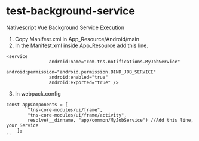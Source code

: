 # test-background-service

Nativescript Vue Background Service Execution

1. Copy Manifest.xml in App_Resource/Android/main
2. In the Manifest.xml inside App_Resource add this line.
```
<service 
				android:name="com.tns.notifications.MyJobService"
				android:permission="android.permission.BIND_JOB_SERVICE" 
				android:enabled="true"
				android:exported="true" />
```
3. In webpack.config
```
const appComponents = [
        "tns-core-modules/ui/frame",
        "tns-core-modules/ui/frame/activity",
        resolve(__dirname, "app/common/MyJobService") //Add this line, your Service
    ];
``
